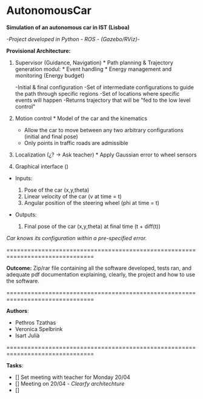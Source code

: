 # AutonomousCar

**Simulation of an autonomous car in IST (Lisboa)**

*-Project developed in Python - ROS - (Gazebo/RViz)-*

**Provisional Architecture:**

  1.  Supervisor (Guidance, Navigation)
    * Path planning & Trajectory generation modul:
    *   Event handling
    *   Energy management and monitoring (Energy budget)

        -Initial & final configuration
        -Set of intermediate configurations to guide the path through specific regions
        -Set of locations where specific events will happen
        -Returns trajectory that will be "fed to the low level control"


  2.  Motion control
    * Model of the car and the kinematics
        * Allow the car to move between any two arbitrary configurations (initial and final pose)
        * Only points in traffic roads are admissible

  3.  Localization (¿? -> Ask teacher)
    *   Apply Gaussian error to wheel sensors

  4.  Graphical interface ()


-   Inputs:

    1.  Pose of the car (x,y,theta)
    2.  Linear velocity of the car (v at time = t)
    3.  Angular position of the steering wheel (phi at time = t)

-   Outputs:
    1.  Final pose of the car (x,y,theta) at final time (t + diff(t))

*Car knows its configuration within a pre-specified error.*

===============================================================================

**Outcome:**
Zip/rar file containing all the software developed, tests ran, and adequate pdf
documentation explaining, clearly, the project and how to use the software.

===============================================================================

**Authors**:

- Pethros Tzathas
- Veronica Spelbrink
- Isart Julià

===============================================================================

**Tasks**:
- [] Set meeting with teacher for Monday 20/04
- [] Meeting on 20/04 - *Clearfy architechture*
- []
